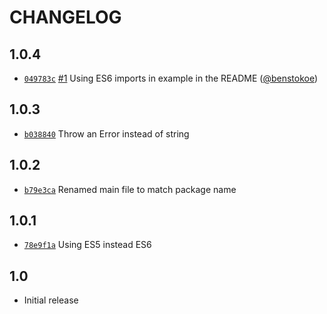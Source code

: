 # CHANGELOG

## 1.0.4

* [`049783c`](https://github.com/DerNivel/sinon-spy-react/commit/049783c48ec3de8db94c8ba1d1cb0e078fe74521)
  [#1](https://github.com/DerNivel/sinon-spy-react/pull/1)
  Using ES6 imports in example in the README
  ([@benstokoe](https://github.com/benstokoe))

## 1.0.3

* [`b038840`](https://github.com/DerNivel/sinon-spy-react/commit/b03884099992bad40e50e0ea8e39b4995097eba2)
  Throw an Error instead of string

## 1.0.2

* [`b79e3ca`](https://github.com/DerNivel/sinon-spy-react/commit/b79e3ca2aa040ae664e9cb21a8198280e2bf3537)
  Renamed main file to match package name

## 1.0.1

* [`78e9f1a`](https://github.com/DerNivel/sinon-spy-react/commit/78e9f1a1a39aeaa7a68a7a8e8c2e3bfeddbb87e2)
  Using ES5 instead ES6

## 1.0

* Initial release
